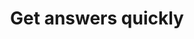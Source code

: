 ---
layout: single
permalink: /contact/
title: "Get answers quickly"
header:
  overlay_color: "#5e616c"
  overlay_image: /assets/images/placeholder-photo.jpg
excerpt:
    Contact us for a free consultation
---